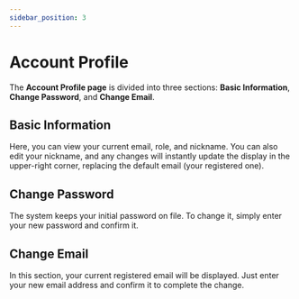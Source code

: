 ```yaml
---
sidebar_position: 3
---
```


# Account Profile

The **Account Profile page** is divided into three sections: **Basic Information**, **Change Password**, and **Change Email**.

## Basic Information

Here, you can view your current email, role, and nickname. You can also edit your nickname, and any changes will instantly update the display in the upper-right corner, replacing the default email (your registered one).

## Change Password

The system keeps your initial password on file. To change it, simply enter your new password and confirm it. 

## Change Email

In this section, your current registered email will be displayed. Just enter your new email address and confirm it to complete the change.